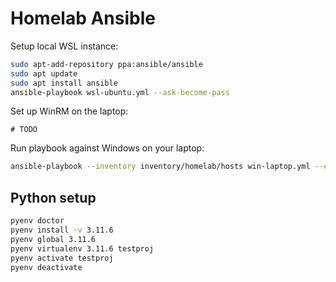 # Homelab Ansible

Setup local WSL instance:

```sh
sudo apt-add-repository ppa:ansible/ansible
sudo apt update
sudo apt install ansible
ansible-playbook wsl-ubuntu.yml --ask-become-pass
```

Set up WinRM on the laptop:

```pwsh
# TODO
```

Run playbook against Windows on your laptop:

```sh
ansible-playbook --inventory inventory/homelab/hosts win-laptop.yml --extra-vars "host=laptop01 ansible_user=MyUser ansible_password=MyPass"
```

## Python setup

```sh
pyenv doctor
pyenv install -v 3.11.6
pyenv global 3.11.6
pyenv virtualenv 3.11.6 testproj
pyenv activate testproj
pyenv deactivate
```
